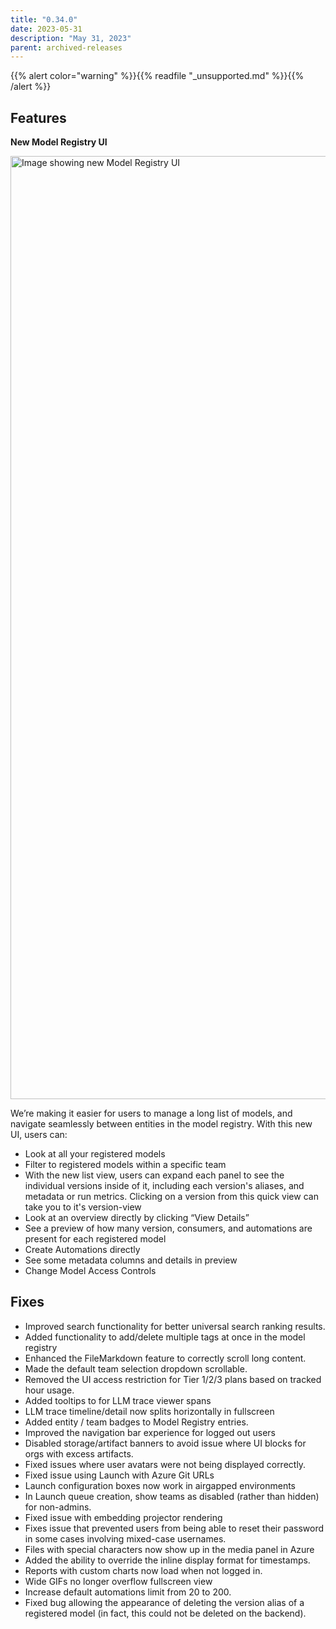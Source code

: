```yaml
---
title: "0.34.0"
date: 2023-05-31
description: "May 31, 2023"
parent: archived-releases
---
```


{{% alert color="warning" %}}{{% readfile "_unsupported.md" %}}{{% /alert %}}

## Features 

**********New Model Registry UI**********

<img width="1509" alt="Image showing new Model Registry UI" src="https://github.com/wandb/server/assets/97066933/3fedbdb8-aa79-4fb6-aab8-bddd8899e8dc">

We’re making it easier for users to manage a long list of models, and navigate seamlessly between entities in the model registry.  With this new UI, users can:

- Look at all your registered models
- Filter to registered models within a specific team
- With the new list view, users can expand each panel to see the individual versions inside of it, including each version's aliases, and metadata or run metrics. Clicking on a version from this quick view can take you to it's version-view
- Look at an overview directly by clicking “View Details”
- See a preview of how many version, consumers, and automations are present for each registered model
- Create Automations directly
- See some metadata columns and details in preview
- Change Model Access Controls

## Fixes

- Improved search functionality for better universal search ranking results.
- Added functionality to add/delete multiple tags at once in the model registry
- Enhanced the FileMarkdown feature to correctly scroll long content.
- Made the default team selection dropdown scrollable.
- Removed the UI access restriction for Tier 1/2/3 plans based on tracked hour usage.
- Added tooltips to for LLM trace viewer spans
- LLM trace timeline/detail now splits horizontally in fullscreen
- Added entity / team badges to Model Registry entries.
- Improved the navigation bar experience for logged out users
- Disabled storage/artifact banners to avoid issue where UI blocks for orgs with excess artifacts.
- Fixed issues where user avatars were not being displayed correctly.
- Fixed issue using Launch with Azure Git URLs
- Launch configuration boxes now work in airgapped environments
- In Launch queue creation, show teams as disabled (rather than hidden) for non-admins.
- Fixed issue with embedding projector rendering
- Fixes issue that prevented users from being able to reset their password in some cases involving mixed-case usernames.
- Files with special characters now show up in the media panel in Azure
- Added the ability to override the inline display format for timestamps.
- Reports with custom charts now load when not logged in.
- Wide GIFs no longer overflow fullscreen view
- Increase default automations limit from 20 to 200.
- Fixed bug allowing the appearance of deleting the version alias of a registered model (in fact, this could not be deleted on the backend).
